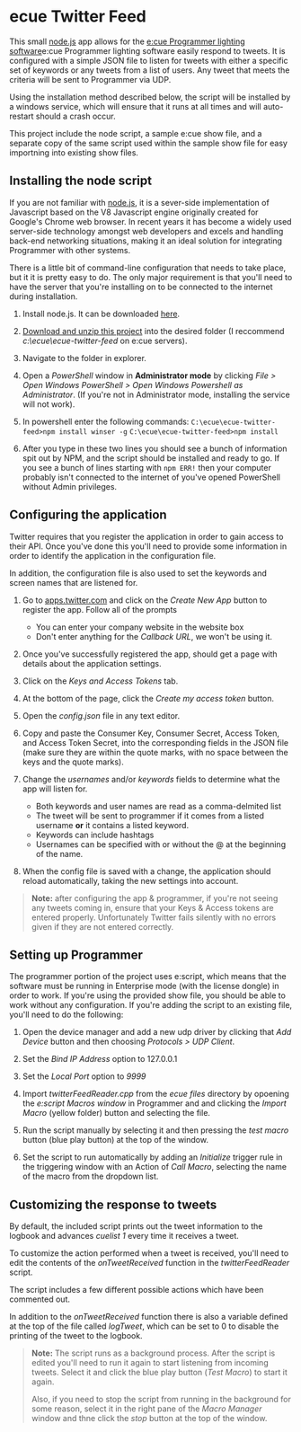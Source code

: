# ecue Twitter Feed
This small [node.js](http://nodejs.org) app allows for the [e:cue Programmer lighting software](http://www.ecue.com/products/software/lighting-application-suite-70.html)e:cue Programmer lighting software easily respond to tweets. It is configured with a simple JSON file to listen for tweets with either a specific set of keywords or any tweets from a list of users. Any tweet that meets the criteria will be sent to Programmer via UDP. 

Using the installation method described below, the script will be installed by a windows service, which will ensure that it runs at all times and will auto-restart should a crash occur.

This project include the node script, a sample e:cue show file, and a separate copy of the same script used within the sample show file for easy importning into existing show files.

## Installing the node script
If you are not familiar with [node.js](http://nodejs.org), it is a sever-side implementation of Javascript based on the V8 Javascript engine originally created for Google's Chrome web browser. In recent years it has become a widely used server-side technology amongst web developers and excels and handling back-end networking situations, making it an ideal solution for integrating Programmer with other systems. 

There is a little bit of command-line configuration that needs to take place, but it it is pretty easy to do. The only major requirement is that you'll need to have the server that you're installing on to be connected to the internet during installation.

1. Install node.js. It can be downloaded [here](http://nodejs.org).

2. [Download and unzip this project](https://github.com/RubyRubenstahl/ecue-twitter-feed/archive/master.zip) into the desired folder (I reccommend *c:\ecue\ecue-twitter-feed* on e:cue servers).

3. Navigate to the folder in explorer.

4. Open a *PowerShell* window in **Administrator mode** by clicking *File > Open Windows PowerShell > Open Windows Powershell as Administrator*. (If you're not in Administrator mode, installing the service will not work).

5. In powershell enter the following commands:
`C:\ecue\ecue-twitter-feed>npm install winser -g`
`C:\ecue\ecue-twitter-feed>npm install`

6. After you type in these two lines you should see a bunch of information spit out by NPM, and the script should be installed and ready to go. If you see a bunch of lines starting with `npm ERR!` then your computer probably isn't connected to the internet of you've opened PowerShell without Admin privileges. 

## Configuring the application
Twitter requires that you register the application in order to gain access to their API. Once you've done this you'll need to provide some information in order to identify the application in the configuration file. 

In addition, the configuration file is also used to set the keywords and screen names that are listened for. 

1. Go to [apps.twitter.com](http://apps.twitter.com) and click on the *Create New App* button to register the app. Follow all of the prompts 
	*  You can enter your company website in the website box
	*  Don't enter anything for the *Callback URL*, we won't be using it. 

2. Once you've successfully registered the app, should get a page with details about the application settings.

3. Click on the *Keys and Access Tokens* tab.

4. At the bottom of the page, click the *Create my access token* button. 

5. Open the *config.json* file in any text editor. 

6. Copy and paste the Consumer Key, Consumer Secret, Access Token, and Access Token Secret, into the corresponding fields in the JSON file (make sure they are within the quote marks, with no space between the keys and the quote marks). 

7. Change the *usernames* and/or *keywords* fields to determine what the app will listen for. 
	* Both keywords and user names are read as a comma-delmited list
	* The tweet will be sent to programmer if it comes from a listed username **or** it contains a listed keyword. 
	* Keywords can include hashtags
	* Usernames can be specified with or without the @ at the beginning of the name. 

8. When the config file is saved with a change, the application should reload automatically, taking the new settings into account.

>**Note:** after configuring the app & programmer, if you're not seeing any tweets coming in, ensure that your Keys & Access tokens are entered properly. Unfortunately Twitter fails silently with no errors given if they are not entered correctly.

## Setting up Programmer
The programmer portion of the project uses e:script, which means that the software must be running in Enterprise mode (with the license dongle) in order to work. If you're using the provided show file, you should be able to work without any configuration. If you're adding the script to an existing file, you'll need to do the following:

1. Open the device manager and add a new udp driver by clicking that *Add Device* button and then choosing *Protocols > UDP Client*.

2. Set the *Bind IP Address* option to 127.0.0.1

3. Set the *Local Port* option to *9999*

4. Import *twitterFeedReader.cpp* from the *ecue files* directory by opoening the *e:script Macros window* in Programmer and and clicking the *Import Macro* (yellow folder) button and selecting the file.

5. Run the script manually by selecting it and then pressing the *test macro* button (blue play button) at the top of the window.

6. Set the script to run automatically by adding an *Initialize* trigger rule in the triggering window with an Action of *Call Macro*, selecting the name of the macro from the dropdown list.

## Customizing the response to tweets
By default, the included script prints out the tweet information to the logbook and advances *cuelist 1* every time it receives a tweet.

To customize the action performed when a tweet is received, you'll need to edit the contents of the *onTweetReceived* function in the *twitterFeedReader* script.

The script includes a few different possible actions which have been commented out.

In addition to the *onTweetReceived* function there is also a variable defined at the top of the file called *logTweet*, which can be set to 0 to disable the printing of the tweet to the logbook.

>**Note:** The script runs as a background process. After the script is edited you'll need to run it again to start listening from incoming tweets. Select it and click the blue play button (*Test Macro*) to start it again.
>
>Also, if you need to stop the script from running in the background for some reason, select it in the right pane of the *Macro Manager* window and thne click the *stop* button at the top of the window. 



